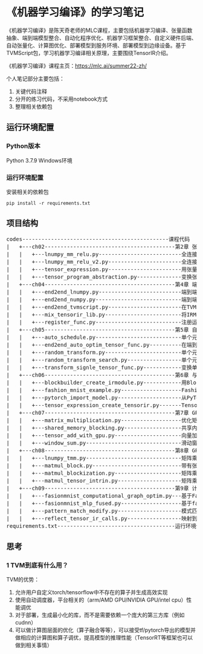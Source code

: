 # 《机器学习编译》的学习笔记

《机器学习编译》是陈天奇老师的MLC课程，主要包括机器学习编译、张量函数抽象、端到端模型整合、自动化程序优化、机器学习框架整合、自定义硬件后端、自动张量化、计算图优化、部署模型到服务环境、部署模型到边缘设备。基于TVMScript包，学习机器学习编译相关原理，主要围绕TensorIR介绍。

《机器学习编译》课程主页：https://mlc.ai/summer22-zh/

个人笔记部分主要包括：
1. 关键代码注释
2. 分开的练习代码，不采用notebook方式
3. 整理相关依赖包

## 运行环境配置
### Python版本
Python 3.7.9 Windows环境

### 运行环境配置
安装相关的依赖包
```shell
pip install -r requirements.txt
```

## 项目结构
<pre>
codes----------------------------------------------课程代码
|   +---ch02-----------------------------------------第2章 张量程序抽象
|   |   +---lnumpy_mm_relu.py--------------------------全连接层的张量函数
|   |   +---lnumpy_mm_relu_v2.py-----------------------全连接层的张量函数V2
|   |   +---tensor_expression.py-----------------------用张量表达式生成TensorIR
|   |   +---tensor_program_abstraction.py--------------变换张量函数
|   +---ch04-----------------------------------------第4章 端到端模型整合
|   |   +---end2end_lnumpy.py--------------------------端到端模型的底层Numpy实现
|   |   +---end2end_numpy.py---------------------------端到端模型的numpy实现
|   |   +---end2end_tvmscript.py-----------------------在TVMScript中构建端到端IRModule
|   |   +---mix_tensorir_lib.py------------------------将IRModule和运行时注册的函数混合执行
|   |   +---register_func.py---------------------------注册运行时函数
|   +---ch05-----------------------------------------第5章 自动化程序优化
|   |   +---auto_schedule.py---------------------------单个元张量函数的自动调度
|   |   +---end2end_auto_optim_tensor_func.py----------在端到端模型中使用自动搜索和自动调优
|   |   +---random_transform.py------------------------单个元张量函数的随机调度变换
|   |   +---random_transform_search.py-----------------单个元张量函数的随机变换搜索
|   |   +---transform_signle_tensor_func.py------------变换单个元张量函数
|   +---ch06-----------------------------------------第6章 与机器学习框架的整合
|   |   +---blockbuilder_create_irmodule.py------------用BlockBuilder创建IRModule
|   |   +---fashion_mnist_example.py-------------------FashionMNIST例子
|   |   +---pytorch_import_model.py--------------------从PyTorch导入模型转成IRModule
|   |   +---tensor_expression_create_tensorir.py-------Tensor表达式创建TensorIR
|   +---ch07-----------------------------------------第7章 GPU 硬件加速 1
|   |   +---matrix_multiplication.py-------------------优化矩阵乘法
|   |   +---shared_memory_blocking.py------------------共享内存块
|   |   +---tensor_add_with_gpu.py---------------------向量加法的GPU加速
|   |   +---window_sum.py------------------------------滑动窗口求和(Window Sum Example)
|   +---ch08-----------------------------------------第8章 GPU 硬件加速 2
|   |   +---lnumpy_tmm.py------------------------------矩阵乘法
|   |   +---matmul_block.py----------------------------带有张量化计算的block
|   |   +---matmul_blockization.py---------------------矩阵乘法的Blockization
|   |   +---matmul_tensor_intrin.py--------------------矩阵乘法的张量化
|   +---ch09-----------------------------------------第9章 计算图优化：算子融合和内存优化
|   |   +---fasionmnist_computational_graph_optim.py---基于Fasionmnist数据集的计算图优化
|   |   +---fasionmnist_mlp_fused.py-------------------基于fasionmnist融合Linear和ReLU算子
|   |   +---pattern_match_modify.py--------------------模式匹配和改写（访问者模式）
|   |   +---reflect_tensor_ir_calls.py-----------------映射到TensorIR Calls
requirements.txt-------------------------------------运行环境依赖包
</pre>

## 思考

### 1 TVM到底有什么用？
TVM的优势：  
1. 允许用户自定义torch/tensorflow中不存在的算子并生成高效实现
2. 使用自动调度器，平台相关的（arm/AMD GPU/NVIDIA GPU/intel cpu）性能调优
3. 对于部署，生成最小化的库，而不是需要依赖一个庞大的第三方库（例如cudnn）
4. 可以做计算图层面的优化（算子融合等等），可以接受tf/pytorch导出的模型并做相应的计算图和算子调优，提高模型的推理性能（TensorRT等框架也可以做到相关事情）